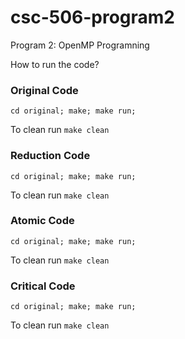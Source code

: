 # csc-506-program2
Program 2: OpenMP Programning

How to run the code?

### Original Code

`cd original; make; make run;`

To clean run `make clean`

### Reduction Code

`cd original; make; make run;`

To clean run `make clean`

### Atomic Code

`cd original; make; make run;`

To clean run `make clean`

### Critical Code

`cd original; make; make run;`

To clean run `make clean`
